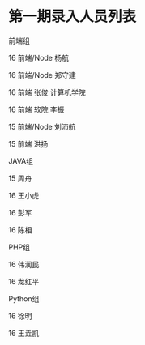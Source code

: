 # 第一期录入人员列表

前端组

16 前端/Node 杨航

16 前端/Node 郑守建

16 前端 张俊 计算机学院

16 前端 软院 李振

15 前端/Node 刘沛航

15 前端 洪扬

JAVA组

15 周舟

16 王小虎

16 彭军

16 陈相

PHP组

16 伟润民

16 龙红平

Python组

16 徐明

16 王垚凯

